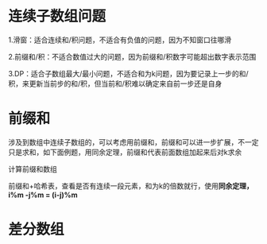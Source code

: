 # 连续子数组问题

1.滑窗：适合连续和/积问题，不适合有负值的问题，因为不知窗口往哪滑

2.前缀和/积：不适合数值过大的问题，因为前缀和/积数字可能超出数字表示范围

3.DP：适合子数组最大/最小问题，不适合和为k问题，因为要记录上一步的和/积，来更新当前步的和/积，但当前和/积难以确定来自前一步还是自身


# 前缀和
涉及到数组中连续子数组的，可以考虑用前缀和，前缀和可以进一步扩展，不一定只是求和，如下面例题，用同余定理，前缀和代表前面数组加起来后对k求余

计算前缀和数组

前缀和+哈希表，查看是否有连续一段元素，和为k的倍数就行，使用**同余定理，i%m -j%m = (i-j)%m**


# 差分数组

